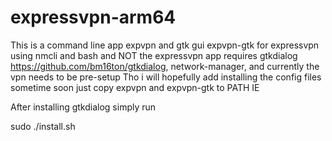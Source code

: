 # expressvpn-arm64
This is a command line app expvpn and gtk gui expvpn-gtk for expressvpn using nmcli and bash and NOT the expressvpn app
requires gtkdialog https://github.com/bm16ton/gtkdialog, network-manager, and currently the vpn needs to be pre-setup
Tho i will hopefully add installing the config files sometime soon
just copy expvpn and expvpn-gtk to PATH
IE

After installing gtkdialog simply run

sudo ./install.sh


